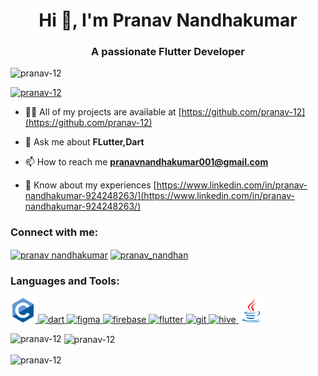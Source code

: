 <h1 align="center">Hi 👋, I'm Pranav Nandhakumar</h1>
<h3 align="center">A passionate Flutter Developer</h3>

<p align="left"> <img src="https://komarev.com/ghpvc/?username=pranav-12&label=Profile%20views&color=0e75b6&style=flat" alt="pranav-12" /> </p>

<p align="left"> <a href="https://github.com/ryo-ma/github-profile-trophy"><img src="https://github-profile-trophy.vercel.app/?username=pranav-12" alt="pranav-12" /></a> </p>

- 👨‍💻 All of my projects are available at [https://github.com/pranav-12](https://github.com/pranav-12)

- 💬 Ask me about **FLutter,Dart**

- 📫 How to reach me **pranavnandhakumar001@gmail.com**

- 📄 Know about my experiences [https://www.linkedin.com/in/pranav-nandhakumar-924248263/](https://www.linkedin.com/in/pranav-nandhakumar-924248263/)

<h3 align="left">Connect with me:</h3>
<p align="left">
<a href="https://linkedin.com/in/pranav nandhakumar" target="blank"><img align="center" src="https://raw.githubusercontent.com/rahuldkjain/github-profile-readme-generator/master/src/images/icons/Social/linked-in-alt.svg" alt="pranav nandhakumar" height="30" width="40" /></a>
<a href="https://instagram.com/pranav_nandhan" target="blank"><img align="center" src="https://raw.githubusercontent.com/rahuldkjain/github-profile-readme-generator/master/src/images/icons/Social/instagram.svg" alt="pranav_nandhan" height="30" width="40" /></a>
</p>

<h3 align="left">Languages and Tools:</h3>
<p align="left"> <a href="https://www.cprogramming.com/" target="_blank" rel="noreferrer"> <img src="https://raw.githubusercontent.com/devicons/devicon/master/icons/c/c-original.svg" alt="c" width="40" height="40"/> </a> <a href="https://dart.dev" target="_blank" rel="noreferrer"> <img src="https://www.vectorlogo.zone/logos/dartlang/dartlang-icon.svg" alt="dart" width="40" height="40"/> </a> <a href="https://www.figma.com/" target="_blank" rel="noreferrer"> <img src="https://www.vectorlogo.zone/logos/figma/figma-icon.svg" alt="figma" width="40" height="40"/> </a> <a href="https://firebase.google.com/" target="_blank" rel="noreferrer"> <img src="https://www.vectorlogo.zone/logos/firebase/firebase-icon.svg" alt="firebase" width="40" height="40"/> </a> <a href="https://flutter.dev" target="_blank" rel="noreferrer"> <img src="https://www.vectorlogo.zone/logos/flutterio/flutterio-icon.svg" alt="flutter" width="40" height="40"/> </a> <a href="https://git-scm.com/" target="_blank" rel="noreferrer"> <img src="https://www.vectorlogo.zone/logos/git-scm/git-scm-icon.svg" alt="git" width="40" height="40"/> </a> <a href="https://hive.apache.org/" target="_blank" rel="noreferrer"> <img src="https://www.vectorlogo.zone/logos/apache_hive/apache_hive-icon.svg" alt="hive" width="40" height="40"/> </a> <a href="https://www.java.com" target="_blank" rel="noreferrer"> <img src="https://raw.githubusercontent.com/devicons/devicon/master/icons/java/java-original.svg" alt="java" width="40" height="40"/> </a> </p>

<p><img align="left" src="https://github-readme-stats.vercel.app/api/top-langs?username=pranav-12&show_icons=true&locale=en&layout=compact" alt="pranav-12" /></p>

<p>&nbsp;<img align="center" src="https://github-readme-stats.vercel.app/api?username=pranav-12&show_icons=true&locale=en" alt="pranav-12" /></p>

<p><img align="center" src="https://github-readme-streak-stats.herokuapp.com/?user=pranav-12&" alt="pranav-12" /></p>

